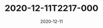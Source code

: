 ---
date: 2020-12-11
title: 2020-12-11T2217-000
hero: 2020/2020-12-11T2217-000.jpeg

# briefly describe the image…
alt: ''

# insert the closed caption text after the three-dash break…
# (include line-breaks, punctuation, and capitalization)
---